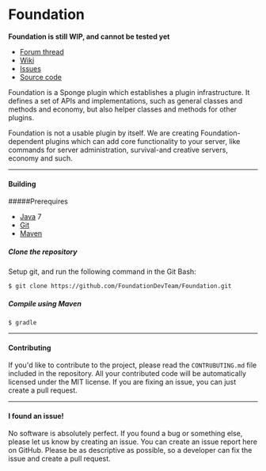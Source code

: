 Foundation
==========
**Foundation is still WIP, and cannot be tested yet**

* [Forum thread]
* [Wiki]
* [Issues]
* [Source code]

Foundation is a Sponge plugin which establishes a plugin infrastructure. It defines a set of APIs and implementations, such as general classes and methods and economy, but also helper classes and methods for other plugins.

Foundation is not a usable plugin by itself. We are creating Foundation-dependent plugins which can add core functionality to your server, like commands for server administration, survival-and creative servers, economy and such.

--------------------

#### Building
#####Prerequires
* [Java] 7
* [Git]
* [Maven]

##### Clone the repository
Setup git, and run the following command in the Git Bash:

    $ git clone https://github.com/FoundationDevTeam/Foundation.git

##### Compile using Maven

    $ gradle
--------------------

#### Contributing
If you'd like to contribute to the project, please read the `CONTRUBUTING.md` file included in the repository. All your contributed code will be automatically licensed under the MIT license.
If you are fixing an issue, you can just create a pull request.

--------------------

#### I found an issue!
No software is absolutely perfect. If you found a bug or something else, please let us know by creating an issue. You can create an issue report here on GitHub. Please be as descriptive as possible, so a developer can fix the issue and create a pull request.

[Forum thread]: http://forums.spongepowered.org/t/foundation-what-would-you-like-to-see/1525/83
[Wiki]: https://github.com/FoundationDevTeam/Foundation/wiki
[Issues]: https://github.com/FoundationDevTeam/Foundation/issues
[Source code]: https://github.com/FoundationDevTeam/Foundation/tree/master/src

[Java]: https://www.java.com/
[Git]: http://git-scm.com/
[Maven]: http://maven.apache.org/download.cgi
